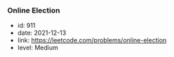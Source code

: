 ### Online Election

* id: 911
* date: 2021-12-13
* link: https://leetcode.com/problems/online-election
* level: Medium
